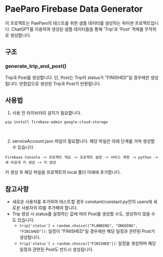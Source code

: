 # PaeParo Firebase Data Generator
이 프로젝트는 PaeParo의 테스트를 위한 샘플 데이터를 생성하는 파이썬 프로젝트입니다. ChatGPT를 이용하여 생성된 샘플 데이터들을 통해 'Trip'과 'Post' 객체를 무작위로 생성합니다.
<br>

## 구조
### generate_trip_and_post()
Trip과 Post를 생성합니다. 단, Post는 Trip의 status가 "FINISHED"일 경우에만 생성됩니다. 반환값으로 생성된 Trip과 Post가 반환됩니다.
<br>

## 사용법
1) 사용 전 라이브러리 설치가 필요합니다.
```
pip install firebase-admin google-cloud-storage
```
<br>

2) serviceAccount.json 파일이 필요합니다.
해당 파일은 아래 단계를 거쳐 생성할 수 있습니다
```
Firebase Console -> 프로젝트 개요 -> 프로젝트 설정 -> 서비스 계정 -> python -> 새 비공개 키 생성 -> 키 생성
```
키 생성 후 해당 파일을 프로젝트의 local 폴더 아래에 추가합니다.
<br>

## 참고사항
- 새로운 사용자를 추가하여 테스트할 경우 constant/constant.py안의 users에 새로운 사용자의 ID를 추가해야 합니다.
- Trip 생성 시 status를 설정하는 값에 따라 Post를 생성할 수도, 생성하지 않을 수도 있습니다.
  - ```trip['status'] = random.choice(["PLANNING", "ONGOING", "FINISHED"])```: 일정이 "FINISHED"일 경우에만 해당 일정과 관련된 Post가 생성됩니다.
  - ```trip['status'] = random.choice(["FINISHED"])```: 일정을 생성하며 해당 일정과 관련된 Post도 반드시 생성됩니다.